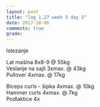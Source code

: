 ```yaml
---
layout: post
title: "log 1.27 week 5 day 5"
date: 2017-10-06
comments: true
grade:
---
```


Istezanje

Lat mašina 8x8-9 @ 55kg    
Veslanje na sajli 3xmax. @ 43kg  
Pullover 4xmax. @ 17kg   

Biceps curls - šipka 4xmax. @ 10kg  
Hammer curls 4xmax. @ 7kg    
Podlaktice 4x     
